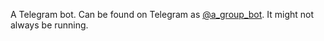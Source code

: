 A Telegram bot. Can be found on Telegram as [@a_group_bot](https://t.me/a_group_bot). It might not always be running.
